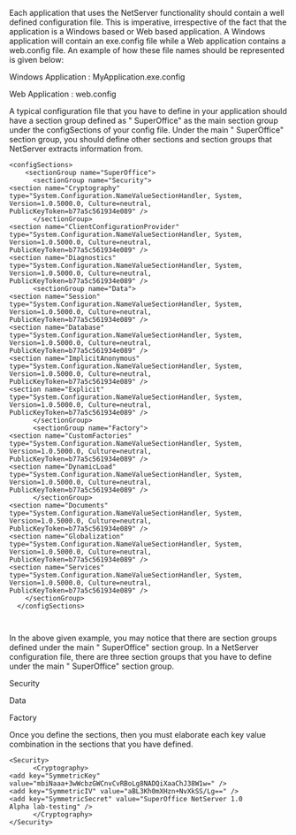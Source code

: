 <properties date="2016-05-11"
SortOrder="68"
/>

 

Each application that uses the NetServer functionality should contain a well defined configuration file. This is imperative, irrespective of the fact that the application is a Windows based or Web based application. A Windows application will contain an exe.config file while a Web application contains a web.config file. An example of how these file names should be represented is given below:

Windows Application : MyApplication.exe.config

Web Application        : web.config

A typical configuration file that you have to define in your application should have a section group defined as " SuperOffice" as the main section group under the configSections of your config file. Under the main " SuperOffice" section group, you should define other sections and section groups that NetServer extracts information from.

 

```
<configSections>
    <sectionGroup name="SuperOffice">
      <sectionGroup name="Security">
<section name="Cryptography"
type="System.Configuration.NameValueSectionHandler, System,
Version=1.0.5000.0, Culture=neutral,
PublicKeyToken=b77a5c561934e089" />
      </sectionGroup>
<section name="ClientConfigurationProvider"
type="System.Configuration.NameValueSectionHandler, System,
Version=1.0.5000.0, Culture=neutral,
PublicKeyToken=b77a5c561934e089" />
<section name="Diagnostics"
type="System.Configuration.NameValueSectionHandler, System,
Version=1.0.5000.0, Culture=neutral,
PublicKeyToken=b77a5c561934e089" />
      <sectionGroup name="Data">
<section name="Session"
type="System.Configuration.NameValueSectionHandler, System,
Version=1.0.5000.0, Culture=neutral,
PublicKeyToken=b77a5c561934e089" />
<section name="Database"
type="System.Configuration.NameValueSectionHandler, System,
Version=1.0.5000.0, Culture=neutral,
PublicKeyToken=b77a5c561934e089" />
<section name="ImplicitAnonymous"
type="System.Configuration.NameValueSectionHandler, System,
Version=1.0.5000.0, Culture=neutral,
PublicKeyToken=b77a5c561934e089" />
<section name="Explicit"
type="System.Configuration.NameValueSectionHandler, System,
Version=1.0.5000.0, Culture=neutral,
PublicKeyToken=b77a5c561934e089" />
      </sectionGroup>
      <sectionGroup name="Factory">
<section name="CustomFactories"
type="System.Configuration.NameValueSectionHandler, System,
Version=1.0.5000.0, Culture=neutral,
PublicKeyToken=b77a5c561934e089" />
<section name="DynamicLoad"
type="System.Configuration.NameValueSectionHandler, System,
Version=1.0.5000.0, Culture=neutral,
PublicKeyToken=b77a5c561934e089" />
      </sectionGroup>
<section name="Documents"
type="System.Configuration.NameValueSectionHandler, System,
Version=1.0.5000.0, Culture=neutral,
PublicKeyToken=b77a5c561934e089" />
<section name="Globalization"
type="System.Configuration.NameValueSectionHandler, System,
Version=1.0.5000.0, Culture=neutral,
PublicKeyToken=b77a5c561934e089" />
<section name="Services"
type="System.Configuration.NameValueSectionHandler, System,
Version=1.0.5000.0, Culture=neutral,
PublicKeyToken=b77a5c561934e089" />
    </sectionGroup>
  </configSections>

 
```

 

In the above given example, you may notice that there are section groups defined under the main " SuperOffice" section group. In a NetServer configuration file, there are three section groups that you have to define under the main " SuperOffice" section group.

Security

Data

Factory

  Once you define the sections, then you must elaborate each key value combination in the sections that you have defined.

 

```
<Security>
      <Cryptography>
<add key="SymmetricKey"
value="mbiNaaa+3wWcbzGWCnvCvRBoLg8NADQiXaaChJ38W1w=" />
<add key="SymmetricIV" value="aBL3Kh0mXHzn+NvXkSS/Lg==" />
<add key="SymmetricSecret" value="SuperOffice NetServer 1.0
Alpha lab-testing" />
      </Cryptography>
</Security>
```

 
